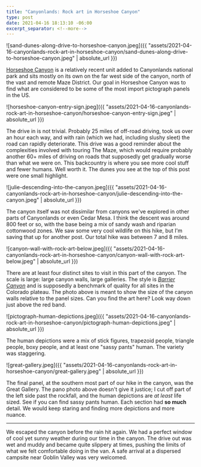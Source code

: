 ```yaml
--- 
title: "Canyonlands: Rock art in Horseshoe Canyon"
type: post
date: 2021-04-16 18:13:10 -06:00
excerpt_separator: <!--more-->
---
```


![sand-dunes-along-drive-to-horseshoe-canyon.jpeg]({{ "assets/2021-04-16-canyonlands-rock-art-in-horseshoe-canyon/sand-dunes-along-drive-to-horseshoe-canyon.jpeg" | absolute_url }})

 
[Horseshoe Canyon](https://www.nps.gov/places/horseshoe-canyon.htm) is a relatively recent unit added to Canyonlands national park and sits mostly on its own on the far west side of the canyon, north of the vast and remote Maze District. Our goal in Horseshoe Canyon was to find what are considered to be some of the most import pictograph panels in the US.


![horseshoe-canyon-entry-sign.jpeg]({{ "assets/2021-04-16-canyonlands-rock-art-in-horseshoe-canyon/horseshoe-canyon-entry-sign.jpeg" | absolute_url }})


The drive in is not trivial. Probably 25 miles of off-road driving, took us over an hour each way, and with rain (which we had, including slushy sleet) the road can rapidly deteriorate. This drive was a good reminder about the complexities involved with touring The Maze, which would require probably another 60+ miles of driving on roads that supposedly get gradually worse than what we were on. This backcountry is where you see more cool stuff and fewer humans. Well worth it. The dunes you see at the top of this post were one small highlight.


![julie-descending-into-the-canyon.jpeg]({{ "assets/2021-04-16-canyonlands-rock-art-in-horseshoe-canyon/julie-descending-into-the-canyon.jpeg" | absolute_url }})


The canyon itself was not dissimilar from canyons we've explored in other parts of Canyonlands or even Cedar Mesa. I think the descent was around 800 feet or so, with the base being a mix of sandy wash and riparian cottonwood zones. We saw some very cool wildlife on this hike, but I'm saving that up for another post. Our total hike was between 7 and 8 miles.


![canyon-wall-with-rock-art-below.jpeg]({{ "assets/2021-04-16-canyonlands-rock-art-in-horseshoe-canyon/canyon-wall-with-rock-art-below.jpeg" | absolute_url }})


There are at least four distinct sites to visit in this part of the canyon. The scale is large: large canyon walls, large galleries. The style is [*Barrier Canyon*](https://en.wikipedia.org/wiki/Barrier_Canyon_Style) and is supposedly a benchmark of quality for all sites in the Colorado plateau. The photo above is meant to show the size of the canyon walls relative to the panel sizes. Can you find the art here? Look way down just above the red band.


![pictograph-human-depictions.jpeg]({{ "assets/2021-04-16-canyonlands-rock-art-in-horseshoe-canyon/pictograph-human-depictions.jpeg" | absolute_url }})


The human depictions were a mix of stick figures, trapezoid people, triangle people, boxy people, and at least one "sassy pants" human. The variety was staggering.


![great-gallery.jpeg]({{ "assets/2021-04-16-canyonlands-rock-art-in-horseshoe-canyon/great-gallery.jpeg" | absolute_url }})


The final panel, at the southern most part of our hike in the canyon, was the Great Gallery. The pano photo above doesn't give it justice; I cut off part of the left side past the rockfall, and the human depictions are *at least* life sized. See if you can find sassy pants human. Each section had **so much** detail. We would keep staring and finding more depictions and more nuance.

---

We escaped the canyon before the rain hit again. We had a perfect window of cool yet sunny weather during our time in the canyon. The drive out was wet and muddy and became quite slippery at times, pushing the limits of what we felt comfortable doing in the van. A safe arrival at a dispersed campsite near Goblin Valley was very welcomed.